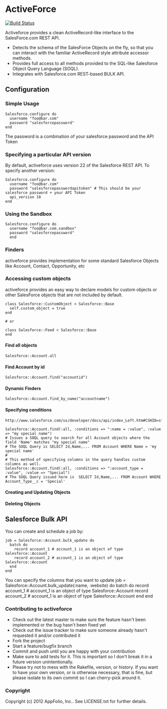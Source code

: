 # ActiveForce

[![Build Status](https://travis-ci.org/appfolio/activeforce.svg?branch=master)](https://travis-ci.org/appfolio/activeforce)

Activeforce provides a clean ActiveRecord-like interface to the SalesForce.com REST API.

* Detects the schema of the SalesForce Objects on the fly, so that you can interact with the familiar ActiveRecord style attribute accessor methods.
* Provides full access to all methods provided to the SQL-like Salesforce Object Query Language (SOQL).
* Integrates with Salesforce.com REST-based BULK API.

## Configuration

### Simple Usage
    Salesforce.configure do
      username "foo@bar.com"
      password "salesforcepassword"
    end
  
The password is a combination of your salesforce password and the API Token

### Specifying a particular API version

By default, activeforce uses version 22 of the Salesforce REST API. To specify another version:

    Salesforce.configure do
      username "foo@bar.com"
      password "salesforcepasswordapitoken" # This should be your salesforce password + your API Token
      api_version 18
    end

### Using the Sandbox
    Salesforce.configure do
      username "foo@bar.com.sandbox"
      password "salesforcepassword"
      end

### Finders

activeforce provides implementation for some standard Salesforce Objects like Account, Contact, Opportunity, etc

### Accessing custom objects

activeforce provides an easy way to declare models for custom objects or other SalesForce objects that are not included by default.

    class Salesforce::CustomObject < Salesforce::Base
      self.custom_object = true
    end
    
    # or 
    
    class Salesforce::Feed < Salesforce::Base
    end
    

#### Find all objects
    Salesforce::Account.all
  
#### Find Account by id
    Salesforce::Account.find("accountid")
  
#### Dynamic Finders
    Salesforce::Account.find_by_name("accountname")
  
#### Specifying conditions

    http://www.salesforce.com/us/developer/docs/api/index_Left.htm#CSHID=sforce_api_calls_soql.htm|StartTopic=Content%2Fsforce_api_calls_soql.htm|SkinName=webhelp
    
    Salesforce::Account.find(:all, :conditions => ":name = :value", :value => "my special name") 
    # Issues a SOQL query to search for all Account objects where the field 'Name' matches "my special name"
    # The SOQL Query is SELECT Id,Name,... FROM Account WHERE Name = 'my special name'
    #
    # This method of specifying columns in the query handles custom columns as well.
    Salesforce::Account.find(:all, :conditions => ":account_type = :value", :value => "Special")
    # The SOQL Query issued here is  SELECT Id,Name,... FROM Account WHERE Account_Type__c = 'Special'
    
#### Creating and Updating Objects

#### Deleting Objects

## Salesforce Bulk API

You can create and schedule a job by:
    
    job = Salesforce::Account.bulk_update do
      batch do
        record account_1 # account_1 is an object of type Salesforce::Account
        record account_2 # account_1 is an object of type Salesforce::Account
      end
    end

You can specify the columns that you want to update
    job = Salesforce::Account.bulk_update(:name, :website) do
      batch do
        record account_1 # account_1 is an object of type Salesforce::Account
        record account_2 # account_1 is an object of type Salesforce::Account
      end
    end
    

    

### Contributing to activeforce
 
* Check out the latest master to make sure the feature hasn't been implemented or the bug hasn't been fixed yet
* Check out the issue tracker to make sure someone already hasn't requested it and/or contributed it
* Fork the project
* Start a feature/bugfix branch
* Commit and push until you are happy with your contribution
* Make sure to add tests for it. This is important so I don't break it in a future version unintentionally.
* Please try not to mess with the Rakefile, version, or history. If you want to have your own version, or is otherwise necessary, that is fine, but please isolate to its own commit so I can cherry-pick around it.

### Copyright

Copyright (c) 2012 AppFolio, Inc.. See LICENSE.txt for further details.
